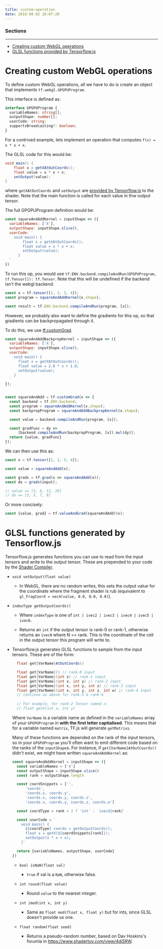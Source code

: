 ```yaml
---
title: custom-operation
date: 2018-08-02 16:07:20
---
```


### Sections
---
* [Creating custom WebGL operations](#tutorial)
* [GLSL functions provided by Tensorflow.js](#stdlib)


# <a id="tutorial"></a>Creating custom WebGL operations

To define custom WebGL operations, all we have to do is create an object that implements `tf.webgl.GPGPUProgram`.

This interface is defined as:
```ts
interface GPGPUProgram {
  variableNames: string[];
  outputShape: number[];
  userCode: string;
  supportsBroadcasting?: boolean;
}
```

For a contrived example, lets implement an operation that computes `f(x) = x * x + x`.

The GLSL code for this would be:
```glsl
void main() {
    float x = getXAtOutCoords();
    float value = x * x + x;
    setOutput(value);
}
```

where `getXAtOutCoords` and `setOutput` are [provided by Tensorflow.js](#stdlib) to the shader.
Note that the main function is called for each value in thw output tensor.


The full GPGPUProgram definition would be:
```js
const squareAndAddKernel = inputShape => ({
  variableNames: ['X'],
  outputShape: inputShape.slice(),
  userCode: `
    void main() {
        float x = getXAtOutCoords();
        float value = x * x + x;
        setOutput(value);
      }
  `
})
```

To run this op, you would use `tf.ENV.backend.compileAndRun(GPGPUProgram, tf.Tensor[]): tf.Tensor`. Note that this will be undefined if the backend isn't the webgl backend.

```js
const x = tf.tensor([1, 2, 3, 4]);
const program = squareAndAddKernel(x.shape);

const result = tf.ENV.backend.compileAndRun(program, [x]);
```

However, we probably also want to define the gradients for this op, so that gradients can be backpropagated through it.

To do this, we use [tf.customGrad](https://js.tensorflow.org/api/latest/#customGrad).

```js
const squareAndAddBackpropKernel = inputShape => ({
  variableNames: ['X'],
  outputShape: inputShape.slice(),
  userCode: `
    void main() {
      float x = getXAtOutCoords();
      float value = 2.0 * x + 1.0;
      setOutput(value);
    }
  `
});


const squareAndAdd = tf.customGrad(x => {
  const backend = tf.ENV.backend;
  const program = squareAndAddKernel(x.shape);
  const backpropProgram = squareAndAddBackpropKernel(x.shape);

  const value = backend.compileAndRun(program, [x]);

  const gradFunc = dy =>
      [backend.compileAndRun(backpropProgram, [x]).mul(dy)];
  return {value, gradFunc}
});
```

We can then use this as:

```js
const x = tf.tensor([1, 2, 3, 4]);

const value = squareAndAdd(x);

const grads = tf.grad(x => squareAndAdd(x));
const dx = grads(input);

// value == [3, 6, 12, 20]
// dx == [3, 5, 7, 9]
```

Or more concisely:

```js
const {value, grad} = tf.valueAndGrad(squareAndAdd)(x);
```

# <a id="stdlib"></a>GLSL functions generated by Tensorflow.js

Tensorflow.js generates functions you can use to read from the input tensors and write to the output tensor. These are prepended to your code by the [Shader Compiler](https://github.com/tensorflow/tfjs-core/blob/master/src/kernels/webgl/shader_compiler.ts).

* `void setOutput(float value)`

  * In WebGL, there are no random writes, this sets the output value for the coordinate where the fragment shader is rub (equivalent to `gl_FragCoord = vec4(value, 0.0, 0.0, 0.0)`).

* `indexType getOutputCoords()`

  * Where `indexType` is one of `int | ivec2 | ivec3 | ivec4 | ivec5 | ivec6`.

  * Returns an `int` if the output tensor is rank-0 or rank-1, otherwise returns an `ivecN` where N == rank. This is the coordinate of the cell in the output tensor this program will write to.


* Tensorflow.js generates GLSL functions to sample from the input tensors. These are of the form:

  ```glsl
    float get{VarName}AtOutCoords()

    float get{VarName}() // rank-0 input
    float get{VarName}(int x) // rank-1 input
    float get{VarName}(int x, int y) // rank-2 input
    float get{VarName}(int x, int y, int z) // rank-3 input
    float get{VarName}(int x, int y, int z, int w) // rank-4 input
    // continue as above for rank-5 & rank-6
    
    // For example, for rank-2 Tensor named x:
    // float getX(int x, int y)
  ```

  Where `VarName` is a variable name as defined in the `variableNames` array of your `GPGPUProgram` in **with the first letter captialised**.
  This means that for a variable named `matrix`, TF.js will generate `getMatrixs`.

  Many of these functions are depended on the rank of the input tensors, so in your `GPGPUProgram` you'll often want to emit different code based on the ranks of the `inputShape`s.
  For instance, if `get{VarName}AtOutCoords()` didn't exist, we might have written `squareAndAddKernel` as:

  ```js
  const squareAndAddKernel = inputShape => ({
    const variableNames = ['X']
    const outputShape = inputShape.slice()
    const rank = outputShape.length

    const coordSnippets = ['',
        'coords',
        'coords.x, coords.y',
        'coords.x, coords.y, coords.z',
        'coords.x, coords.y, coords.z, coords.w']

    const coordType = rank < 2 ? 'int' : `ivec${rank}`

    const userCode = `
      void main() {
        ${coordType} coords = getOutputCoords();
        float x = getX(${coordSnippets[rank]});
        setOutput(x * x + x);
      }`

    return {variableNames, outputShape, userCode}
  })
  ```

  * `bool isNaN(float val)`

    * `true` if val is a `NaN`, otherwise false.

  * `int round(float value)`

    * Round `value` to the nearest integer.

  * `int imod(int x, int y)`

    * Same as `float mod(float x, float y)` but for ints, since GLSL doesn't provide us one.

  * `float random(float seed)`

    * Returns a pseudo-random number, based on Dav Hoskins's forumla in https://www.shadertoy.com/view/4djSRW.

